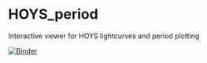 # HOYS_period

Interactive viewer for HOYS lightcurves and period plotting

[![Binder](https://mybinder.org/badge_logo.svg)](https://mybinder.org/v2/gh/justyncw/HOYS_period/master)

